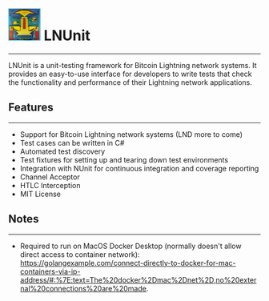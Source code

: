 #  ![Logo](images/AILogo_LNUnit_small.png) LNUnit
--- 


LNUnit is a unit-testing framework for Bitcoin Lightning network systems. It provides an easy-to-use interface for
developers to write tests that check the functionality and performance of their Lightning network applications.

## Features
---

- Support for Bitcoin Lightning network systems (LND more to come)
- Test cases can be written in C#
- Automated test discovery
- Test fixtures for setting up and tearing down test environments
- Integration with NUnit for continuous integration and coverage reporting
- Channel Acceptor
- HTLC Interception
- MIT License


## Notes
---

- Required to run on MacOS Docker Desktop (normally doesn't allow direct access to container network): https://golangexample.com/connect-directly-to-docker-for-mac-containers-via-ip-address/#:%7E:text=The%20docker%2Dmac%2Dnet%2D,no%20external%20connections%20are%20made.

